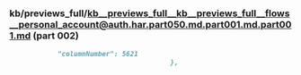### kb/previews_full/kb__previews_full__kb__previews_full__flows__personal_account@auth.har.part050.md.part001.md.part001.md (part 002)

```md
            "columnNumber": 5621
                                        },
                                     
```

```
